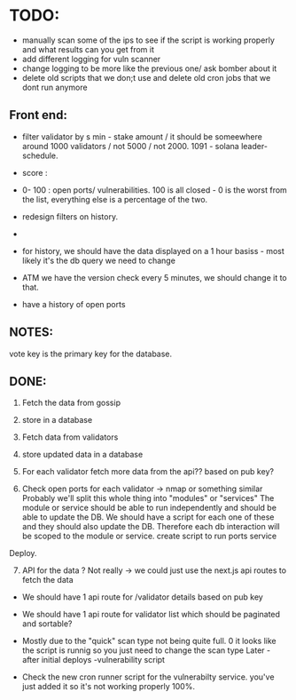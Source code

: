 # TODO:

- manually scan some of the ips to see if the script is working properly and what results can you get from it
- add different logging for vuln scanner
- change logging to be more like the previous one/ ask bomber about it
- delete old scripts that we don;t use and delete old cron jobs that we dont run anymore

## Front end:

- filter validator by s min - stake amount / it should be someewhere around 1000 validators / not 5000 / not 2000.
  1091 - solana leader-schedule.

- score :
- 0- 100 : open ports/ vulnerabilities. 100 is all closed - 0 is the worst from the list, everything else is a percentage of the two.

- redesign filters on history.

-
- for history, we should have the data displayed on a 1 hour basiss - most likely it's the db query we need to change
- ATM we have the version check every 5 minutes, we should change it to that.

- have a history of open ports

## NOTES:

vote key is the primary key for the database.

## DONE:

1. Fetch the data from gossip
2. store in a database
3. Fetch data from validators
4. store updated data in a database

5. For each validator fetch more data from the api?? based on pub key?
6. Check open ports for each validator -> nmap or something similar
   Probably we'll split this whole thing into "modules" or "services"
   The module or service should be able to run independently and should be able to update the DB.
   We should have a script for each one of these and they should also update the DB.
   Therefore each db interaction will be scoped to the module or service.
   create script to run ports service

Deploy.

7. API for the data ? Not really -> we could just use the next.js api routes to fetch the data

- We should have 1 api route for /validator details based on pub key
- We should have 1 api route for validator list which should be paginated and sortable?
- Mostly due to the "quick" scan type not being quite full. 0 it looks like the script is runnig so you just need to change the scan type
  Later - after initial deploys
  -vulnerability script

- Check the new cron runner script for the vulnerabilty service. you've just added it so it's not working properly 100%.
